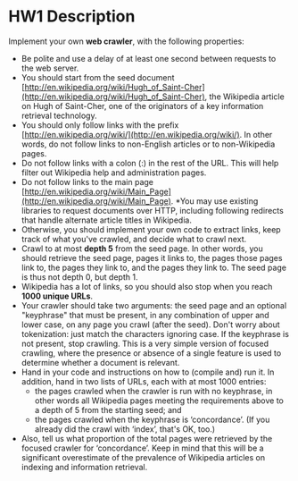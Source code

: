 # HW1 Description
Implement your own **web crawler**, with the following properties:    
* Be polite and use a delay of at least one second between requests to the web server.
* You should start from the seed document [http://en.wikipedia.org/wiki/Hugh_of_Saint-Cher](http://en.wikipedia.org/wiki/Hugh_of_Saint-Cher), the Wikipedia article on Hugh of Saint-Cher, one of the originators of a key information retrieval technology.
* You should only follow links with the prefix [http://en.wikipedia.org/wiki/](http://en.wikipedia.org/wiki/). In other words, do not follow links to non-English articles or to non-Wikipedia pages.
* Do not follow links with a colon (:) in the rest of the URL. This will help filter out Wikipedia help and administration pages.
* Do not follow links to the main page [http://en.wikipedia.org/wiki/Main_Page](http://en.wikipedia.org/wiki/Main_Page).
*You may use existing libraries to request documents over HTTP, including following redirects that handle alternate article titles in Wikipedia.
* Otherwise, you should implement your own code to extract links, keep track of what you've crawled, and decide what to crawl next.
* Crawl to at most **depth 5** from the seed page. In other words, you should retrieve the seed page, pages it links to, the pages those pages link to, the pages they link to, and the pages they link to. The seed page is thus not depth 0, but depth 1.
* Wikipedia has a lot of links, so you should also stop when you reach **1000 unique URLs**.
* Your crawler should take two arguments: the seed page and an optional "keyphrase" that must be present, in any combination of upper and lower case, on any page you crawl (after the seed). Don't worry about tokenization: just match the characters ignoring case. If the keyphrase is not present, stop crawling. This is a very simple version of focused crawling, where the presence or absence of a single feature is used to determine whether a document is relevant.
* Hand in your code and instructions on how to (compile and) run it. In addition, hand in two lists of URLs, each with at most 1000 entries:
    - the pages crawled when the crawler is run with no keyphrase, in other words all Wikipedia pages meeting the requirements above to a depth of 5 from the starting seed; and
    - the pages crawled when the keyphrase is ‘concordance’. (If you already did the crawl with ‘index’, that's OK, too.)
* Also, tell us what proportion of the total pages were retrieved by the focused crawler for ‘concordance’. Keep in mind that this will be a significant overestimate of the prevalence of Wikipedia articles on indexing and information retrieval.
